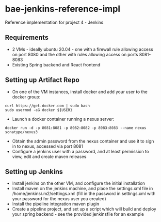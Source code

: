 # bae-jenkins-reference-impl
Reference implementation for project 4 - Jenkins

## Requirements
* 2 VMs - ideally ubuntu 20.04 - one with a firewall rule allowing access on port 8080 and the other with rules allowing access on ports 8081-8083
* Existing Spring backend and React frontend

## Setting up Artifact Repo
* On one of the VM instances, install docker and add your user to the docker group:
```shell
curl https://get.docker.com | sudo bash
sudo usermod -aG docker ${USER}
```
* Launch a docker container running a nexus server:
```shell
docker run -d -p 8081:8081 -p 8082:8082 -p 8083:8083 --name nexus sonatype/nexus3
```
* Obtain the admin password from the nexus container and use it to sign in to nexus, accessed via port 8081
* Configure a jenkins user with a password, and at least permission to view, edit and create maven releases

## Setting up Jenkins
* Install jenkins on the other VM, and configure the initial installation
* Install maven on the jenkins machine, and place the settings.xml file in /home/jenkins/.m2/settings.xml (fill in the password in settings.xml with your password for the nexus user you created)
* Install the pipeline integration maven plugin
* Create a pipeline project, and set up a script which will build and deploy your spring backend - see the provided jenkinsfile for an example
